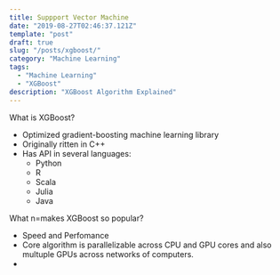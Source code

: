 ```yaml
---
title: Suppport Vector Machine
date: "2019-08-27T02:46:37.121Z"
template: "post"
draft: true
slug: "/posts/xgboost/"
category: "Machine Learning"
tags:
  - "Machine Learning"
  - "XGBoost"
description: "XGBoost Algorithm Explained"
---
```


What is XGBoost?

- Optimized gradient-boosting machine learning library
- Originally ritten in C++
- Has API in several languages:
  - Python
  - R
  - Scala
  - Julia
  - Java

What n=makes XGBoost so popular?

- Speed and Perfomance
- Core algorithm is parallelizable across CPU and GPU cores and also multuple GPUs across networks of computers.
-
